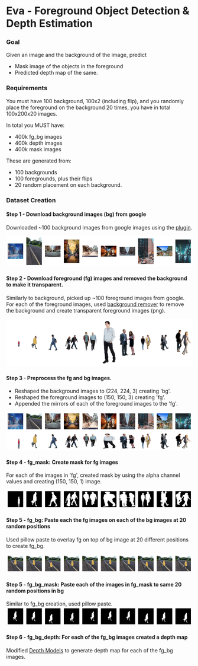 # Eva - Foreground Object Detection & Depth Estimation

### Goal

Given an image and the background of the image, predict 

* Mask image of the objects in the foreground 
* Predicted depth map of the same.

### Requirements

You must have 100 background, 100x2 (including flip), and you randomly place the foreground on the background 20 times, you have in total 100x200x20 images. 

In total you MUST have:

* 400k fg_bg images
* 400k depth images
* 400k mask images

These are generated from:
* 100 backgrounds
* 100 foregrounds, plus their flips
* 20 random placement on each background.

### Dataset Creation 

#### Step 1 - Download background images (bg) from google 
Downloaded ~100 background images from google images using the [plugin](https://chrome.google.com/webstore/detail/fatkun-batch-download-ima/nnjjahlikiabnchcpehcpkdeckfgnohf?hl=en). 

![background-sample](https://github.com/raguram/eva/blob/master/S15/background-sample.png)

#### Step 2 - Download foreground (fg) images and removed the background to make it transparent. 
Similarly to background, picked up ~100 foreground images from google. For each of the foreground images, used [background remover](https://www.remove.bg/) to remove the background and create transparent foreground images (png). 

![foreground-sample](https://github.com/raguram/eva/blob/master/S15/foreground-samples.png)

#### Step 3 - Preprocess the fg and bg images. 
* Reshaped the background images to (224, 224, 3) creating 'bg'.
* Reshaped the foreground images to (150, 150, 3) creating 'fg'.
* Appended the mirrors of each of the foreground images to the 'fg'. 

![background-processed](https://github.com/raguram/eva/blob/master/S15/background-processed.png)
![foreground-processed](https://github.com/raguram/eva/blob/master/S15/foreground-processed.png)

#### Step 4 - fg_mask: Create mask for fg images 
For each of the images in 'fg', created mask by using the alpha channel values and creating (150, 150, 1) image.

![foreground-mask](https://github.com/raguram/eva/blob/master/S15/foreground_mask.png)

#### Step 5 - fg_bg: Paste each the fg images on each of the bg images at 20 random positions 
Used pillow paste to overlay fg on top of bg image at 20 different positions to create fg_bg. 

![fg-bg](https://github.com/raguram/eva/blob/master/S15/fg_bg_samples.png)

#### Step 5 - fg_bg_mask: Paste each of the images in fg_mask to same 20 random positions in bg
Similar to fg_bg creation, used pillow paste. 
![fg-bg-mask](https://github.com/raguram/eva/blob/master/S15/fg_bg_mask.png)

#### Step 6 - fg_bg_depth: For each of the fg_bg images created a depth map
Modified [Depth Models](https://github.com/ialhashim/DenseDepth/blob/master/DenseDepth.ipynb) to generate depth map for each of the fg_bg images. 

